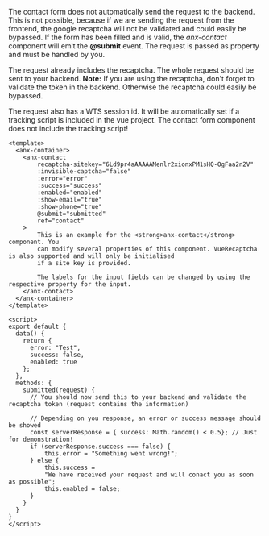 The contact form does not automatically send the request to the backend. This is not possible, because if we are sending the request from the frontend, the google recaptcha will not be validated and could easily be bypassed. If the form has been filled and is valid, the *anx-contact* component will emit the **@submit** event. The request is passed as property and must be handled by you. 

The request already includes the recaptcha. The whole request should be sent to your backend. 
**Note:** If you are using the recaptcha, don't forget to validate the token in the backend. Otherwise the recaptcha could easily be bypassed.

The request also has a WTS session id. It will be automatically set if a tracking script is included in the vue project. The contact form component does not include the tracking script!

```vue
<template>
  <anx-container>
    <anx-contact
        recaptcha-sitekey="6Ld9pr4aAAAAAMenlr2xionxPM1sHQ-OgFaa2n2V"
        :invisible-captcha="false"
        :error="error"
        :success="success"
        :enabled="enabled"
        :show-email="true"
        :show-phone="true"
        @submit="submitted"
        ref="contact"
    >
        This is an example for the <strong>anx-contact</strong> component. You
        can modify several properties of this component. VueRecaptcha is also supported and will only be initialised
        if a site key is provided.

        The labels for the input fields can be changed by using the respective property for the input.
    </anx-contact>
  </anx-container>
</template>

<script>
export default {
  data() {
    return {
      error: "Test",
      success: false,
      enabled: true
    };
  },
  methods: {
    submitted(request) {
      // You should now send this to your backend and validate the recaptcha token (request contains the information)

      // Depending on you response, an error or success message should be showed
      const serverResponse = { success: Math.random() < 0.5}; // Just for demonstration!
      if (serverResponse.success === false) {
          this.error = "Something went wrong!";
      } else {
          this.success =
          "We have received your request and will conact you as soon as possible";
          this.enabled = false;
      }
    }
  }
}
</script>
```